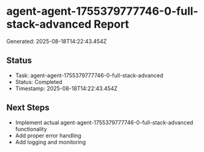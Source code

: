 # agent-agent-1755379777746-0-full-stack-advanced Report

Generated: 2025-08-18T14:22:43.454Z

## Status
- Task: agent-agent-1755379777746-0-full-stack-advanced
- Status: Completed
- Timestamp: 2025-08-18T14:22:43.454Z

## Next Steps
- Implement actual agent-agent-1755379777746-0-full-stack-advanced functionality
- Add proper error handling
- Add logging and monitoring
